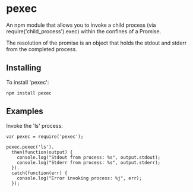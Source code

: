 # pexec

An npm module that allows you to invoke a child process (via require('child_process').exec) within the
confines of a Promise.

The resolution of the promise is an object that holds the stdout and stderr from the completed process.

## Installing

To install 'pexec':

    npm install pexec

## Examples

Invoke the 'ls' process:

    var pexec = require('pexec');

    pexec.pexec('ls').
      then(function(output) {
        console.log("Stdout from process: %s", output.stdout);
        console.log("Stderr from process: %s", output.stderr);
      }).
      catch(function(err) {
        console.log("Error invoking process: %j", err);
      });
